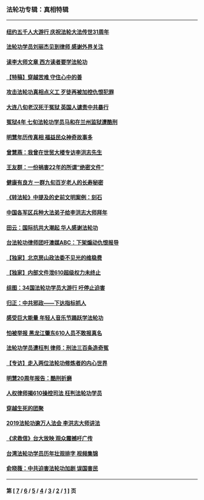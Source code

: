 ### 法轮功专辑：真相特辑
---
#### [纽约五千人大游行 庆祝法轮大法传世31周年](../../pages/nf4389/n13995110.md?08260430) 
#### [法轮功学员刘丽杰见到律师 感谢外界关注](../../pages/nf4389/n13927012.md?08260430) 
#### [读李大师文章 西方读者要学法轮功](../../pages/nf4389/n13925142.md?08260430) 
#### [【特稿】穿越苦难 守住心中的善](../../pages/nf4389/n13784979.md?08260430) 
#### [攻击法轮功真相点义工 歹徒再被加控仇恨犯罪](../../pages/nf4389/n13601019.md?08260430) 
#### [大连八旬老汉死于冤狱 英国人谴责中共暴行](../../pages/nf4389/n13480118.md?08260430) 
#### [冤狱4年 七旬法轮功学员马和在兰州监狱遭酷刑](../../pages/nf4389/n13304688.md?08260430) 
#### [明慧年历传真相 福益民众神奇故事多](../../pages/nf4389/n13294545.md?08260430) 
#### [曾慧燕：我曾在世贸大楼专访李洪志先生](../../pages/nf4389/n12898729.md?08260430) 
#### [王友群：一份祸害22年的所谓“绝密文件”](../../pages/nf4389/n12871750.md?08260430) 
#### [健康有良方 一群九旬百岁老人的长寿秘密](../../pages/nf4389/n12847475.md?08260430) 
#### [《转法轮》中提及的史前文明案例：刻石](../../pages/nf4389/n12758577.md?08260430) 
#### [中国各军区兵种大法弟子给李洪志大师拜年](../../pages/nf4389/n12750047.md?08260430) 
#### [田云：国际抗共大潮起 华人感谢法轮功](../../pages/nf4389/n12357708.md?08260430) 
#### [台法轮功律师团吁澳媒ABC：下架煽动仇恨报导](../../pages/nf4389/n12279917.md?08260430) 
#### [【独家】北京房山政法委不见光的维稳费](../../pages/nf4389/n12031979.md?08260430) 
#### [【独家】内部文件泄610超级权力未终止](../../pages/nf4389/n12023895.md?08260430) 
#### [组图：34国法轮功学员大游行 吁停止迫害](../../pages/nf4389/n11492658.md?08260430) 
#### [归正：中共邪政——下达指标抓人](../../pages/nf4389/n11474770.md?08260430) 
#### [感受巨大能量 年轻人音乐节踊跃学法轮功](../../pages/nf4389/n11441981.md?08260430) 
#### [怕被举报 黑龙江肇东610人员不敢报真名](../../pages/nf4389/n11436499.md?08260430) 
#### [法轮功学员遭枉判 律师：刑法三百条造奇冤](../../pages/nf4389/n11433943.md?08260430) 
#### [【专访】走入两位法轮功修炼者的内心世界](../../pages/nf4389/n11415623.md?08260430) 
#### [明慧20周年报告：酷刑折磨](../../pages/nf4389/n11387954.md?08260430) 
#### [人权律师揭610操控司法 枉判法轮功学员](../../pages/nf4389/n11313370.md?08260430) 
#### [穿越生死的团聚](../../pages/nf4389/n11258922.md?08260430) 
#### [2019法轮功逾万人法会 李洪志大师讲法](../../pages/nf4389/n11265303.md?08260430) 
#### [《求救信》台大放映 观众震撼吁广传](../../pages/nf4389/n10922251.md?08260430) 
#### [台湾法轮功学员历年壮观排字 视频集锦](../../pages/nf4389/n10878789.md?08260430) 
#### [俞晓薇：中共迫害法轮功加剧 误国害民](../../pages/nf4389/n10859260.md?08260430) 

---
#### 第 [ [7](./7.md?08260430) / [6](./6.md?08260430) / [5](./5.md?08260430) / [4](./4.md?08260430) / [3](./3.md?08260430) / [2](./2.md?08260430) / [1](./1.md?08260430) ] 页
